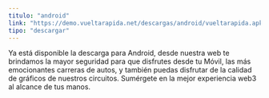 ```yaml
---
titulo: "android"
link: "https://demo.vueltarapida.net/descargas/android/vueltarapida.apk"
tipo: "descargar"
---
```


Ya está disponible la descarga para Android, desde nuestra web te brindamos la mayor seguridad para que disfrutes desde tu Móvil, las más emocionantes carreras de autos, y también puedas disfrutar de la calidad de gráficos de nuestros circuitos. Sumérgete en la mejor experiencia web3 al alcance de tus manos.
